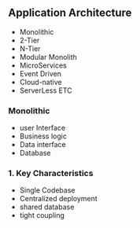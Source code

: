 ## Application Architecture

- Monolithic
- 2-Tier
- N-Tier
- Modular Monolith
- MicroServices
- Event Driven
- Cloud-native
- ServerLess ETC

### Monolithic

- user Interface
- Business logic
- Data interface
- Database

### 1. Key Characteristics

- Single Codebase
- Centralized deployment
- shared database
- tight coupling

